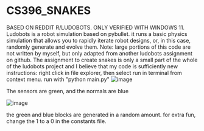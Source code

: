 # CS396_SNAKES

BASED ON REDDIT R/LUDOBOTS. ONLY VERIFIED WITH WINDOWS 11. 
Ludobots is a robot simulation based on pybullet. it runs a basic physics simulation that allows you to rapidly iterate robot designs, or, in this case, randomly generate and evolve them. Note: large portions of this code are not written by myself, but only adapted from another ludobots assignment on github. The assignment to create snakes is only a small part of the whole of the ludobots project and I believe that my code is sufficiently new
instructions: right click in file explorer, then select run in terminal from context menu. run with "python main.py"
![image](https://user-images.githubusercontent.com/114758213/218650603-555e88a9-2663-4421-8c5d-c8850d5b2206.png)






The sensors are green, and the normals are blue









![image](https://user-images.githubusercontent.com/114758213/218662538-16e4969b-94d1-4a93-be2e-df9711c0657e.png)










the green and blue blocks are generated in a random amount. for extra fun, change the 1 to a 0 in the constants file. 
